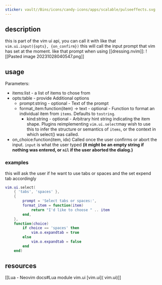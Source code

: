 ```yaml
---
sticker: vault//Bins/icons/candy-icons/apps/scalable/pulseeffects.svg
---
```

## description

this is part of the vim ui api, you can call it with like that `vim.ui.input({opts}, {on_confirm})`
this will call the input prompt that vim has set at the moment.
like that prompt when using [[dressing.nvim]]:
![[Pasted image 20231028040547.png]]

## usage

Parameters:

- items:list - a list of items to chose from
- opts:table - provide Additional options
	- prompt:string - optional - Text of the prompt
	- format_item:function(item) -> text - optional - Function to format an individual item from `items`. Defaults to `tostring`.
	  - kind:string - optional - Arbitrary hint string indicating the item shape. Plugins reimplementing `vim.ui.select`may wish to use this to infer the structure or semantics of `items`, or the context in which select() was called.
-   on_choice:function(item, idx) Called once the user
	confirms or abort the input. `input` is what the user
    typed **(it might be an empty string if nothing was
	entered, or `nil` if the user aborted the dialog.)**

### examples

this will ask the user if he want to use tabs or spaces and the set expend tab accordingly 
```lua
vim.ui.select(
	{ 'tabs', 'spaces' }, 
	{
	    prompt = 'Select tabs or spaces:',
	    format_item = function(item)
	        return "I'd like to choose " .. item
	    end,
	}, 
	function(choice)
	    if choice == 'spaces' then
	        vim.o.expandtab = true
	    else
	        vim.o.expandtab = false
	    end
	end)
```


## resources
[[Lua - Neovim docs#Lua module vim.ui [vim.ui\]( vim.ui)]]